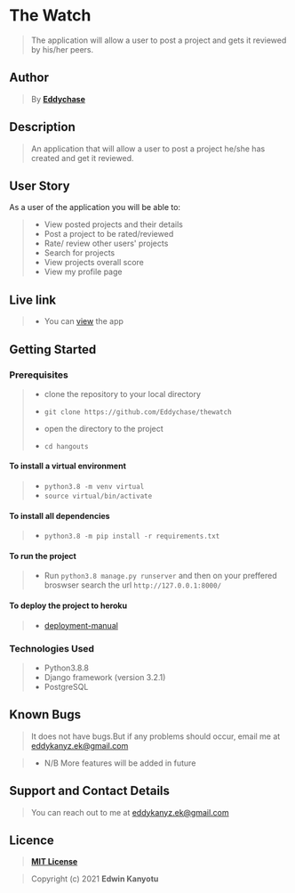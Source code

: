 # The Watch

> The application will allow a user to post a project and gets it reviewed by his/her peers.

## Author

> By **[Eddychase](https://github.com/Eddychase)**

## Description

> An application that will allow a user to post a project he/she has created and get it reviewed.

## User Story

As a user of the application you will be able to:

> - View posted projects and their details
> - Post a project to be rated/reviewed
> - Rate/ review other users' projects
> - Search for projects
> - View projects overall score
> - View my profile page

## Live link

> - You can [view](https://thewatch.herokuapp.com/) the app

## Getting Started

### Prerequisites

> - clone the repository to your local directory
>
> * `git clone https://github.com/Eddychase/thewatch`
>
> - open the directory to the project
>
> * `cd hangouts`

#### To install a virtual environment

> - `python3.8 -m venv virtual`
> - `source virtual/bin/activate`

#### To install all dependencies

> - `python3.8 -m pip install -r requirements.txt`

#### To run the project

> - Run `python3.8 manage.py runserver` and then on your preffered broswser search the url `http://127.0.0.1:8000/`

#### To deploy the project to heroku

> - [deployment-manual](https://github.com/bernie-haxx/Deployment_to_heroku_django)

### Technologies Used

> - Python3.8.8
> - Django framework (version 3.2.1)
> - PostgreSQL

## Known Bugs

> It does not have bugs.But if any problems should occur, email me at eddykanyz.ek@gmail.com

> - N/B More features will be added in future

## Support and Contact Details

> You can reach out to me at eddykanyz.ek@gmail.com

## Licence

> **[MIT License](LICENSE)**

> Copyright (c) 2021 **Edwin Kanyotu**
